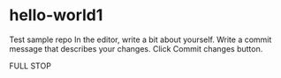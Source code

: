 # hello-world1
Test sample repo
In the editor, write a bit about yourself.
Write a commit message that describes your changes.
Click Commit changes button.

FULL STOP
